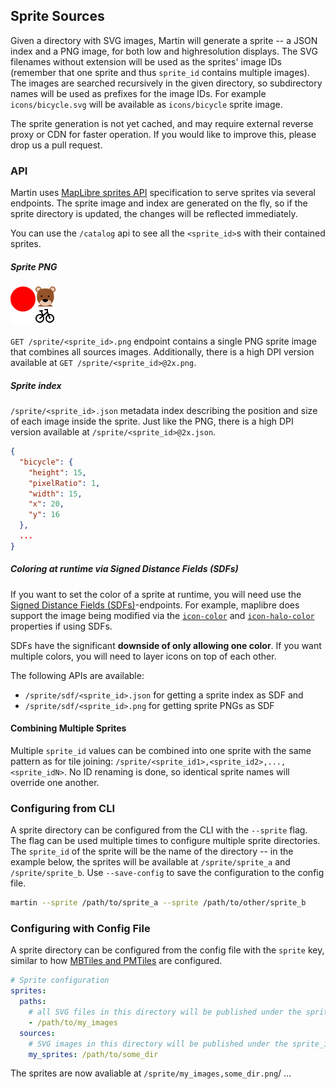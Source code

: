## Sprite Sources

Given a directory with SVG images, Martin will generate a sprite -- a JSON index and a PNG image, for both low and highresolution displays.
The SVG filenames without extension will be used as the sprites' image IDs (remember that one sprite and thus `sprite_id` contains multiple images).
The images are searched recursively in the given directory, so subdirectory names will be used as prefixes for the image IDs.
For example `icons/bicycle.svg` will be available as `icons/bicycle` sprite image.

The sprite generation is not yet cached, and may require external reverse proxy or CDN for faster operation.
If you would like to improve this, please drop us a pull request.

### API

Martin uses [MapLibre sprites API](https://maplibre.org/maplibre-style-spec/sprite/) specification to serve sprites via
several endpoints. The sprite image and index are generated on the fly, so if the sprite directory is updated, the
changes will be reflected immediately.

You can use the `/catalog` api to see all the `<sprite_id>`s with their contained sprites.

##### Sprite PNG

![sprite](sources-sprites.png)

`GET /sprite/<sprite_id>.png` endpoint contains a single PNG sprite image that combines all sources images.
Additionally, there is a high DPI version available at `GET /sprite/<sprite_id>@2x.png`.

##### Sprite index

`/sprite/<sprite_id>.json` metadata index describing the position and size of each image inside the sprite. Just like
the PNG, there is a high DPI version available at `/sprite/<sprite_id>@2x.json`.

```json
{
  "bicycle": {
    "height": 15,
    "pixelRatio": 1,
    "width": 15,
    "x": 20,
    "y": 16
  },
  ...
}
```

##### Coloring at runtime via Signed Distance Fields (SDFs)

If you want to set the color of a sprite at runtime, you will need use the [Signed Distance Fields (SDFs)](https://steamcdn-a.akamaihd.net/apps/valve/2007/SIGGRAPH2007_AlphaTestedMagnification.pdf)-endpoints.
For example, maplibre does support the image being modified via the [`icon-color`](https://maplibre.org/maplibre-style-spec/layers/#icon-color) and [`icon-halo-color`](https://maplibre.org/maplibre-style-spec/layers/#icon-halo-color) properties if using SDFs.

SDFs have the significant **downside of only allowing one color**.
If you want multiple colors, you will need to layer icons on top of each other.

The following APIs are available:
- `/sprite/sdf/<sprite_id>.json` for getting a sprite index as SDF and
- `/sprite/sdf/<sprite_id>.png` for getting sprite PNGs as SDF

#### Combining Multiple Sprites

Multiple `sprite_id` values can be combined into one sprite with the same pattern as for tile
joining:  `/sprite/<sprite_id1>,<sprite_id2>,...,<sprite_idN>`. No ID renaming is done, so identical sprite names will
override one another.

### Configuring from CLI

A sprite directory can be configured from the CLI with the `--sprite` flag. The flag can be used multiple times to
configure multiple sprite directories. The `sprite_id` of the sprite will be the name of the directory -- in the example below,
the sprites will be available at `/sprite/sprite_a` and `/sprite/sprite_b`. Use `--save-config` to save the
configuration to the config file.

```bash
martin --sprite /path/to/sprite_a --sprite /path/to/other/sprite_b
```

### Configuring with Config File

A sprite directory can be configured from the config file with the `sprite` key, similar to
how [MBTiles and PMTiles](config-file.md) are configured.

```yaml
# Sprite configuration
sprites:
  paths:
    # all SVG files in this directory will be published under the sprite_id "my_images"
    - /path/to/my_images
  sources:
    # SVG images in this directory will be published under the sprite_id "my_sprites"
    my_sprites: /path/to/some_dir
```

The sprites are now avaliable at `/sprite/my_images,some_dir.png`/ ...
